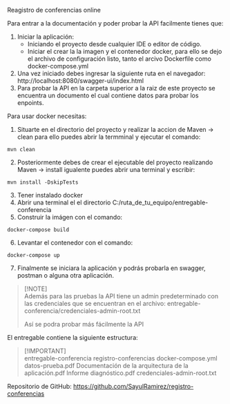 Reagistro de conferencias online


Para entrar a la documentación y poder probar la API facilmente tienes que:

1. Iniciar la aplicación:
    * Iniciando el proyecto desde cualquier IDE o editor de código.
    * Iniciar el crear la la imagen y el contenedor docker, para ello se dejo el archivo de configuración listo, tanto el arcivo Dockerfile como docker-compose.yml
2. Una vez iniciado debes ingresar la siguiente ruta en el navegador: http://localhost:8080/swagger-ui/index.html
3. Para probar la API en la carpeta superior a la raiz de este proyecto se encuentra un documento el cual contiene datos para probar los enpoints.

Para usar docker necesitas:
1. Situarte en el directorio del proyecto y realizar la accion de Maven -> clean para ello puedes abrir
la termminal y ejecutar el comando:
````
mvn clean
````
2. Posteriormente debes de crear el ejecutable del proyecto realizando Maven -> install igualente puedes abrir
una terminal y escribir:
````
mvn install -DskipTests 
````
3. Tener instalado docker
4. Abrir una terminal el el directorio C:/ruta_de_tu_equipo/entregable-conferencia
5. Construir la imágen con el comando:
`````
docker-compose build
`````
6. Levantar el contenedor con el comando:
````
docker-compose up
````
7. Finalmente se iniciara la aplicación y podrás probarla en swagger, postman o alguna otra aplicación.

> [!NOTE] <br>
> Además para las pruebas la API tiene un admin predeterminado con las credenciales 
> que se encuentran en el archivo:
> entregable-conferencia/credenciales-admin-root.txt
> 
> Así se podra probar más fácilmente la API

El entregable contiene la siguiente estructura:

> [!IMPORTANT] <br>
> entregable-conferencia <directorio que contiene todos los recursos necesarios>
> registro-conferencias <este es el directorio del proyecto>
> docker-compose.yml
> datos-prueba.pdf
> Documentación de la arquitectura de la aplicación.pdf
> Informe diagnóstico.pdf
> credenciales-admin-root.txt

Repositorio de GitHub: https://github.com/SayulRamirez/registro-conferencias
 